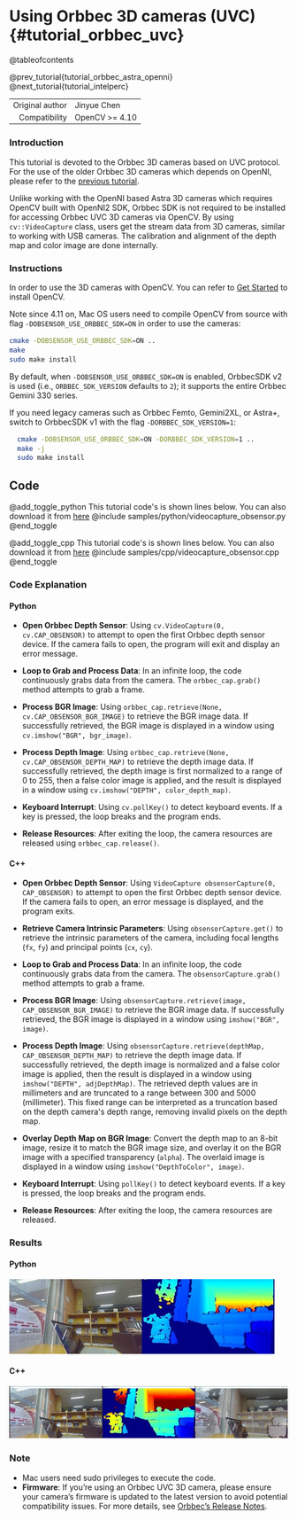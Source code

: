 Using Orbbec 3D cameras (UVC) {#tutorial_orbbec_uvc}
====================================================

@tableofcontents

@prev_tutorial{tutorial_orbbec_astra_openni}
@next_tutorial{tutorial_intelperc}

|    |    |
| -: | :- |
| Original author | Jinyue Chen |
| Compatibility | OpenCV >= 4.10 |

### Introduction
This tutorial is devoted to the Orbbec 3D cameras based on UVC protocol. For the use of the older
Orbbec 3D cameras which depends on OpenNI, please refer to the
[previous tutorial](https://github.com/opencv/opencv/blob/4.x/doc/tutorials/app/orbbec_astra_openni.markdown).

Unlike working with the OpenNI based Astra 3D cameras which requires OpenCV built with OpenNI2 SDK,
Orbbec SDK is not required to be installed for accessing Orbbec UVC 3D cameras via OpenCV. By using
`cv::VideoCapture` class, users get the stream data from 3D cameras, similar to working with USB
cameras. The calibration and alignment of the depth map and color image are done internally.

### Instructions

In order to use the 3D cameras with OpenCV. You can refer to [Get Started](https://opencv.org/get-started/)
to install OpenCV.

Note since 4.11 on, Mac OS users need to compile OpenCV from source with flag
`-DOBSENSOR_USE_ORBBEC_SDK=ON` in order to use the cameras:
```bash
cmake -DOBSENSOR_USE_ORBBEC_SDK=ON ..
make
sudo make install
```

By default, when `-DOBSENSOR_USE_ORBBEC_SDK=ON` is enabled, OrbbecSDK v2 is used (i.e., `ORBBEC_SDK_VERSION` defaults to `2`); it supports the entire Orbbec Gemini 330 series.

If you need legacy cameras such as Orbbec Femto, Gemini2XL, or Astra+, switch to OrbbecSDK v1 with the flag `-DORBBEC_SDK_VERSION=1`:
```bash
  cmake -DOBSENSOR_USE_ORBBEC_SDK=ON -DORBBEC_SDK_VERSION=1 ..
  make -j
  sudo make install
```

Code
----

@add_toggle_python
This tutorial code's is shown lines below. You can also download it from
[here](https://github.com/opencv/opencv/blob/4.x/samples/python/videocapture_obsensor.py)
@include samples/python/videocapture_obsensor.py
@end_toggle

@add_toggle_cpp
This tutorial code's is shown lines below. You can also download it from
[here](https://github.com/opencv/opencv/blob/4.x/samples/cpp/videocapture_obsensor.cpp)
@include samples/cpp/videocapture_obsensor.cpp
@end_toggle

### Code Explanation

#### Python

- **Open Orbbec Depth Sensor**:
  Using `cv.VideoCapture(0, cv.CAP_OBSENSOR)` to attempt to open the first Orbbec depth sensor device.
  If the camera fails to open, the program will exit and display an error message.

- **Loop to Grab and Process Data**:
  In an infinite loop, the code continuously grabs data from the camera. The `orbbec_cap.grab()`
  method attempts to grab a frame.

- **Process BGR Image**:
  Using `orbbec_cap.retrieve(None, cv.CAP_OBSENSOR_BGR_IMAGE)` to retrieve the BGR image data.
  If successfully retrieved, the BGR image is displayed in a window using `cv.imshow("BGR", bgr_image)`.

- **Process Depth Image**:
  Using `orbbec_cap.retrieve(None, cv.CAP_OBSENSOR_DEPTH_MAP)` to retrieve the depth image data.
  If successfully retrieved, the depth image is first normalized to a range of 0 to 255, then a
  false color image is applied, and the result is displayed in a window using `cv.imshow("DEPTH", color_depth_map)`.

- **Keyboard Interrupt**:
  Using `cv.pollKey()` to detect keyboard events. If a key is pressed, the loop breaks and
  the program ends.

- **Release Resources**:
  After exiting the loop, the camera resources are released using `orbbec_cap.release()`.

#### C++

- **Open Orbbec Depth Sensor**:
  Using `VideoCapture obsensorCapture(0, CAP_OBSENSOR)` to attempt to open the first Orbbec depth
  sensor device. If the camera fails to open, an error message is displayed, and the program exits.

- **Retrieve Camera Intrinsic Parameters**:
  Using `obsensorCapture.get()` to retrieve the intrinsic parameters of the camera, including focal
  lengths (`fx`, `fy`) and principal points (`cx`, `cy`).

- **Loop to Grab and Process Data**:
  In an infinite loop, the code continuously grabs data from the camera. The `obsensorCapture.grab()`
  method attempts to grab a frame.

- **Process BGR Image**:
  Using `obsensorCapture.retrieve(image, CAP_OBSENSOR_BGR_IMAGE)` to retrieve the BGR image data.
  If successfully retrieved, the BGR image is displayed in a window using `imshow("BGR", image)`.

- **Process Depth Image**:
  Using `obsensorCapture.retrieve(depthMap, CAP_OBSENSOR_DEPTH_MAP)` to retrieve the depth image data.
  If successfully retrieved, the depth image is normalized and a false color image is applied, then
  the result is displayed in a window using `imshow("DEPTH", adjDepthMap)`. The retrieved depth
  values are in millimeters and are truncated to a range between 300 and 5000 (millimeter).
  This fixed range can be interpreted as a truncation based on the depth camera's depth range,
  removing invalid pixels on the depth map.

- **Overlay Depth Map on BGR Image**:
  Convert the depth map to an 8-bit image, resize it to match the BGR image size, and overlay it
  on the BGR image with a specified transparency (`alpha`). The overlaid image is displayed in
  a window using `imshow("DepthToColor", image)`.

- **Keyboard Interrupt**:
  Using `pollKey()` to detect keyboard events. If a key is pressed, the loop breaks and the program ends.

- **Release Resources**:
  After exiting the loop, the camera resources are released.
### Results
#### Python

![BGR And DEPTH frame](images/orbbec_uvc_python.jpg)

#### C++

![BGR And DEPTH And DepthToColor frame](images/orbbec_uvc_cpp.jpg)

### Note
 - Mac users need sudo privileges to execute the code.
 - **Firmware**: If you’re using an Orbbec UVC 3D camera, please ensure your camera’s firmware is updated to the latest version to avoid potential compatibility issues. For more details, see [Orbbec’s Release Notes](https://github.com/orbbec/OrbbecSDK_v2/releases).
